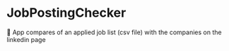 # JobPostingChecker

📑 App compares of an applied job list (csv file) with the companies on the linkedin page
